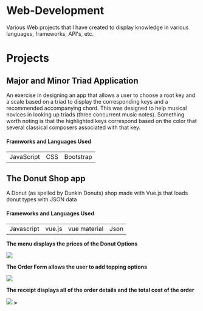 # Web-Development
<p>Various Web projects that I have created to display knowledge in various languages, frameworks, API's, etc.</p>

<h1>Projects</h1>
<h2>Major and Minor Triad Application</h2>
<p>
An exercise in designing an app that allows a user to choose a root key and a scale based on a triad to display the corresponding 
keys and a recommended accompanying chord. This was designed to help musical novices in looking up triads (three concurrent music notes). 
Something worth noting is that the highlighted keys correspond based on the color that several classical composers associated with 
that key.
</p>
<h4>Framworks and Languages Used<h4>
<table>
  <tr>
    <td>JavaScript</td>
    <td>CSS</td>
    <td>Bootstrap</td>
  </tr>
</table>
 
<h2>The Donut Shop app</h2>
 A Donut (as spelled by Dunkin Donuts) shop made with Vue.js that loads donut types with JSON data
<h4>Frameworks and Languages Used<h4>
<table>
  <tr>
    <td>Javascript</td>
    <td>vue.js</td>
    <td>vue material</td>
    <td>Json</td>
  </tr>
</table>
<p>The menu displays the prices of the Donut Options</p>
<img src="http://www.nseamans.com/wp-content/uploads/2018/01/MENU-1024x350.png">
<p>The Order Form allows the user to add topping options<p>
<img src="http://www.nseamans.com/wp-content/uploads/2018/01/order-screen-1024x388.png">
<p>The receipt displays all of the order details and the total cost of the order</p>  
<img src="http://www.nseamans.com/wp-content/uploads/2018/01/Order-Receipt-1024x501.png">
>
